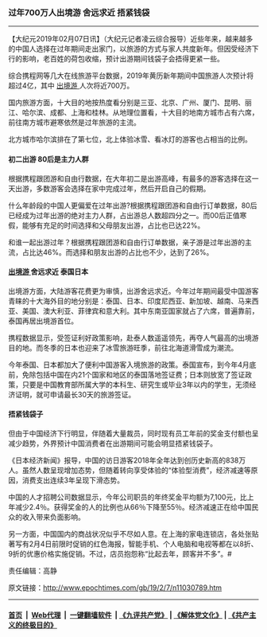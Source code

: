 ### 过年700万人出境游 舍远求近 捂紧钱袋
------------------------

<p>
 【大纪元2019年02月07日讯】（大纪元记者凌云综合报导）近些年来，越来越多的中国人选择在过年期间走出家门，以旅游的方式与家人共度新年。但因受经济下行的影响，老百姓的荷包收缩，预计出游期间钱袋子会捂得更紧一些。
</p>
<p>
 综合携程网等几大在线旅游平台数据，2019年黄历新年期间中国旅游人次预计将超过4亿，其中
 <a href="http://www.epochtimes.com/gb/tag/%E5%87%BA%E5%A2%83%E6%B8%B8.html">
  出境游
 </a>
 人次将近700万。
 <span class="Apple-converted-space">
 </span>
</p>
<p>
 国内旅游方面，十大目的地按热度看分别是三亚、北京、广州、厦门、昆明、丽江、哈尔滨、成都、上海和桂林。从地理位置看，十大目的地南方城市占有六席，前往南方城市避寒依然是过年旅游的主流。
</p>
<p>
 北方城市哈尔滨排在了第七位，北上体验冰雪、看冰灯的游客也占相当的比例。
</p>
<h4>
 初二出游 80后是主力人群
</h4>
<p>
 根据携程跟团游和自由行数据，在大年初二是出游高峰，有最多的游客选择在这一天出游，多数游客会选择在家中完成过年，然后开启自己的假期。
 <span class="Apple-converted-space">
 </span>
</p>
<p>
 什么年龄段的中国人更偏爱在过年出游?根据携程跟团游和自由行订单数据，80后已经成为过年出游的绝对主力人群，占出游总人数超四分之一。而00后正值寒假，能够有充足的时间选择和父母朋友出游，占比也已达22%。
 <span class="Apple-converted-space">
 </span>
</p>
<p>
 和谁一起出游过年？根据携程跟团游和自由行订单数据，亲子游是过年出游的主流，占比达46%。而选择和朋友出游的占比也不少，达到了26%。
</p>
<h4>
 <a href="http://www.epochtimes.com/gb/tag/%E5%87%BA%E5%A2%83%E6%B8%B8.html">
  出境游
 </a>
 舍远求近 泰国日本
</h4>
<p>
 出境游方面，大陆游客花费更为审慎，出游舍远求近。今年过年期间最受中国游客青睐的十大海外目的地分别是：泰国、日本、印度尼西亚、新加坡、越南、马来西亚、美国、澳大利亚、菲律宾和意大利。其中东南亚国家就占了六席，普遍靠前，泰国再居出境游首位。
</p>
<p>
 携程数据显示，受签证利好政策影响，赴泰人数遥遥领先，再夺人气最高的出境游目的地。而冬季的日本也迎来了冰雪旅游旺季，前往北海道滑雪成为潮流。
</p>
<p>
 今年泰国、日本都加大了便利中国游客入境旅游的政策。泰国宣布，到今年4月底前，免除包括中国在内21个国家和地区的泰国落地签证费；日本则放宽了签证政策，只要是中国教育部所属大学的本科生、研究生或毕业3年以内的学生，无须经济证明，就可申请最长30天的旅游签证。
</p>
<h4>
 捂紧钱袋子
</h4>
<p>
 但由于中国经济下行明显，伴随着大量裁员，同时现有员工年前的奖金支付额也呈减少趋势，外界预计中国消费者在出游期间可能会明显捂紧钱袋子。
 <span class="Apple-converted-space">
 </span>
</p>
<p>
 《日本经济新闻》报导，中国的访日游客2018年全年达到创历史新高的838万人。虽然人数呈现增加态势，但随着转向享受体验的“体验型消费”，经济减速等原因，消费支出连续3年呈现下滑态势。
</p>
<p>
 中国的人才招聘公司数据显示，今年公司职员的年终奖金平均额为7,100元，比上年减少2.4％。获得奖金的人的比例也从66％下降至55％。经济减速正在给中国民众的收入带来负面影响。
</p>
<p>
 另一方面，中国国内的商战状况似乎不尽如人意。在上海的家电连锁店，各处张贴著写有2月4日前限时促销的红色海报，智能手机、个人电脑和电视等都在以8折、9折的优惠价格实施促销。不过，店员抱怨称“比起去年，顾客并不多”。#
</p>
<p>
 责任编辑：高静
</p>

原文链接：http://www.epochtimes.com/gb/19/2/7/n11030789.htm


------------------------
#### [首页](https://github.com/gfw-breaker/banned-news/blob/master/README.md) &nbsp;|&nbsp; [Web代理](https://github.com/labour-camp/helloworld) &nbsp;|&nbsp; [一键翻墙软件](https://github.com/gfw-breaker/nogfw/blob/master/README.md) &nbsp;| [《九评共产党》](https://github.com/gfw-breaker/9ping.md/blob/master/README.md#九评之一评共产党是什么) | [《解体党文化》](https://github.com/gfw-breaker/jtdwh.md/blob/master/README.md) | [《共产主义的终极目的》](https://github.com/gfw-breaker/gczydzjmd.md/blob/master/README.md)

